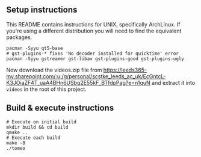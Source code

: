 ## Setup instructions

This README contains instructions for UNIX, specifically ArchLinux. If you're using a different distribution you will need to find the equivalent packages.

```
pacman -Syyu qt5-base
# gst-plugins-* fixes 'No decoder installed for quicktime' error
pacman -Syyu gstreamer gst-libav gst-plugins-good gst-plugins-ugly
```

Now download the videos.zip file from https://leeds365-my.sharepoint.com/:u:/g/personal/scstke_leeds_ac_uk/EcGntcL-K3JOiaZF4T_uaA4BHn6USbq2E55kF_BTfdpPag?e=n1quN  and extract it into `videos` in the root of this project.

## Build & execute instructions

```
# Execute on initial build
mkdir build && cd build
qmake ..
# Execute each build
make -B
./tomeo
```
